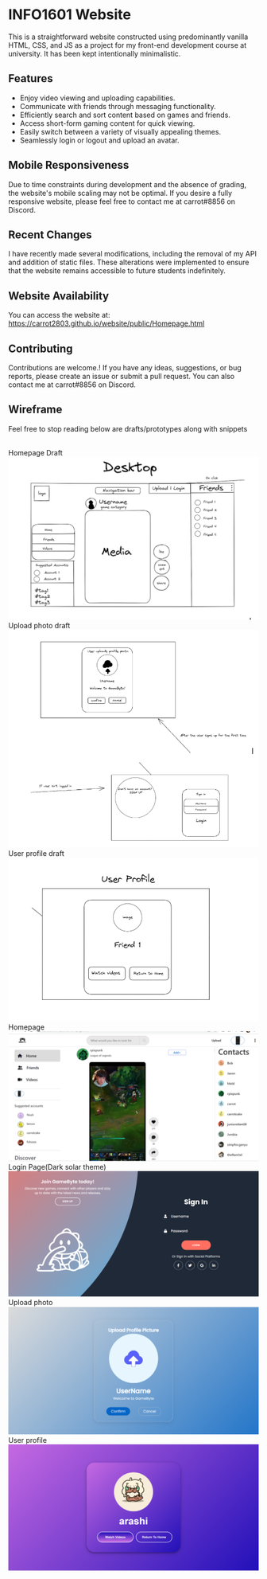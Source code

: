 # INFO1601 Website

This is a straightforward website constructed using predominantly vanilla HTML, CSS, and JS as a project for my front-end development course at university. It has been kept intentionally minimalistic.

## Features
- Enjoy video viewing and uploading capabilities.<br/>
- Communicate with friends through messaging functionality.<br/>
- Efficiently search and sort content based on games and friends.<br/>
- Access short-form gaming content for quick viewing.<br/>
- Easily switch between a variety of visually appealing themes.<br/>
- Seamlessly login or logout and upload an avatar.<br/>


## Mobile Responsiveness
Due to time constraints during development and the absence of grading, the website's mobile scaling may not be optimal. If you desire a fully responsive website, please feel free to contact me at carrot#8856 on Discord.

## Recent Changes
I have recently made several modifications, including the removal of my API and addition of static files. These alterations were implemented to ensure that the website remains accessible to future students indefinitely.

## Website Availability
You can access the website at: https://carrot2803.github.io/website/public/Homepage.html

## Contributing

Contributions are welcome.! If you have any ideas, suggestions, or bug reports, please create an issue or submit a pull request. You can also contact me at carrot#8856 on Discord.

## Wireframe
Feel free to stop reading below are drafts/prototypes along with snippets<br/><br/>

Homepage Draft
![Screenshot 0](assets/screenshot0.png)<br/>
Upload photo draft
![Screenshot 1](assets/screenshot1.png)<br/>
User profile draft
![Screenshot 2](assets/screenshot2.png)<br/>
Homepage
![Screenshot 3](assets/screenshot3.png)<br/>
Login Page(Dark solar theme)
![Screenshot 4](assets/screenshot4.png)<br/>
Upload photo
![Screenshot 5](assets/screenshot5.png)<br/>
User profile
![Screenshot 6](assets/screenshot6.png)



